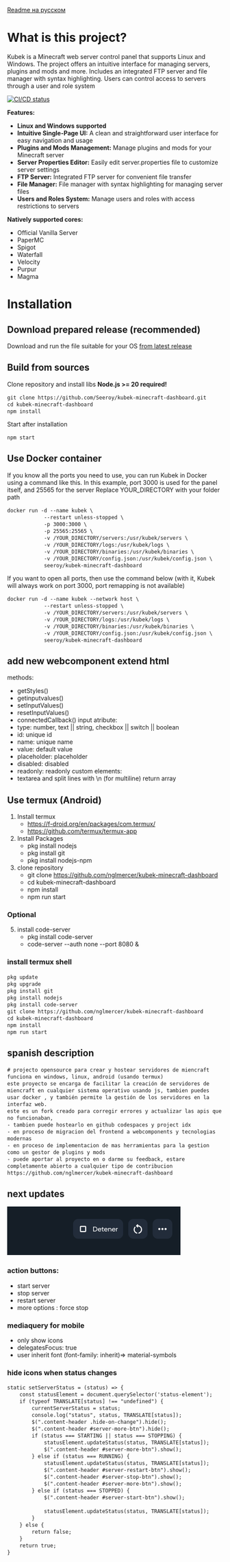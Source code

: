 [Readme на русском](README_RU.md)

# What is this project?
Kubek is a Minecraft web server control panel that supports Linux and Windows. The project offers an intuitive interface for managing servers, plugins and mods and more. Includes an integrated FTP server and file manager with syntax highlighting. Users can control access to servers through a user and role system

[![CI/CD status](https://github.com/Seeroy/kubek-minecraft-dashboard/actions/workflows/build.yml/badge.svg)](https://github.com/Seeroy/kubek-minecraft-dashboard/actions/workflows/build.yml)

**Features:**
- **Linux and Windows supported**
- **Intuitive Single-Page UI:** A clean and straightforward user interface for easy navigation and usage
- **Plugins and Mods Management:** Manage plugins and mods for your Minecraft server
- **Server Properties Editor:** Easily edit server.properties file to customize server settings
- **FTP Server:** Integrated FTP server for convenient file transfer
- **File Manager:** File manager with syntax highlighting for managing server files
- **Users and Roles System:** Manage users and roles with access restrictions to servers

**Natively supported cores:**
- Official Vanilla Server
- PaperMC
- Spigot
- Waterfall
- Velocity
- Purpur
- Magma

# Installation

## Download prepared release (recommended)

Download and run the file suitable for your OS [from latest release](https://github.com/Seeroy/kubek-minecraft-dashboard/releases/latest)

## Build from sources

Clone repository and install libs
**Node.js >= 20 required!**
```
git clone https://github.com/Seeroy/kubek-minecraft-dashboard.git
cd kubek-minecraft-dashboard
npm install
```

Start after installation
```
npm start
```

## Use Docker container

If you know all the ports you need to use, you can run Kubek in Docker using a command like this. In this example, port 3000 is used for the panel itself, and 25565 for the server
Replace YOUR_DIRECTORY with your folder path

```
docker run -d --name kubek \
            --restart unless-stopped \
			-p 3000:3000 \
			-p 25565:25565 \
			-v /YOUR_DIRECTORY/servers:/usr/kubek/servers \
			-v /YOUR_DIRECTORY/logs:/usr/kubek/logs \
			-v /YOUR_DIRECTORY/binaries:/usr/kubek/binaries \
			-v /YOUR_DIRECTORY/config.json:/usr/kubek/config.json \
			seeroy/kubek-minecraft-dashboard
```

If you want to open all ports, then use the command below (with it, Kubek will always work on port 3000, port remapping is not available)
```
docker run -d --name kubek --network host \
            --restart unless-stopped \
			-v /YOUR_DIRECTORY/servers:/usr/kubek/servers \
			-v /YOUR_DIRECTORY/logs:/usr/kubek/logs \
			-v /YOUR_DIRECTORY/binaries:/usr/kubek/binaries \
			-v /YOUR_DIRECTORY/config.json:/usr/kubek/config.json \
			seeroy/kubek-minecraft-dashboard
```

## add new webcomponent extend html

methods:
- getStyles()
- getinputvalues()
- setInputValues()
- resetInputValues()
- connectedCallback()
input atribute:
- type: number, text || string, checkbox || switch || boolean
- id: unique id
- name: unique name
- value: default value
- placeholder: placeholder
- disabled: disabled
- readonly: readonly
custom elements:
- textarea and split lines with \n (for multiline) return array


## Use termux (Android)

1. Install termux
	- https://f-droid.org/en/packages/com.termux/
	- https://github.com/termux/termux-app
2. Install Packages
	- pkg install nodejs
	- pkg install git
	- pkg install nodejs-npm
4. clone repository
	- git clone https://github.com/nglmercer/kubek-minecraft-dashboard
	- cd kubek-minecraft-dashboard
	- npm install
	- npm run start
### Optional
5. install code-server
	- pkg install code-server
	- code-server --auth none --port 8080 &

### install termux shell
```
pkg update
pkg upgrade
pkg install git
pkg install nodejs
pkg install code-server
git clone https://github.com/nglmercer/kubek-minecraft-dashboard
cd kubek-minecraft-dashboard
npm install
npm run start
```

## spanish description
	# projecto opensource para crear y hostear servidores de miencraft funciona en windows, linux, android (usando termux) 
	este proyecto se encarga de facilitar la creación de servidores de miencraft en cualquier sistema operativo usando js, tambien puedes usar docker , y también permite la gestión de los servidores en la interfaz web.
	este es un fork creado para corregir errores y actualizar las apis que no funcionaban, 
	- tambien puede hostearlo en github codespaces y project idx
	- en proceso de migracion del frontend a webcomponents y tecnologias modernas
	- en proceso de implementacion de mas herramientas para la gestion como un gestor de plugins y mods
	- puede aportar al proyecto en o darme su feedback, estare completamente abierto a cualquier tipo de contribucion
	https://github.com/nglmercer/kubek-minecraft-dashboard


## next updates
![temporalimage](image.png)
### action buttons:
- start server
- stop server
- restart server
- more options : force stop
### mediaquery for mobile
- only show icons
- delegatesFocus: true 
- user inherit font (font-family: inherit)=> material-symbols
### hide icons when status changes
    static setServerStatus = (status) => {
        const statusElement = document.querySelector('status-element');
        if (typeof TRANSLATE[status] !== "undefined") {
            currentServerStatus = status;
            console.log("status", status, TRANSLATE[status]);
            $(".content-header .hide-on-change").hide();
            $(".content-header #server-more-btn").hide();
            if (status === STARTING || status === STOPPING) {
                statusElement.updateStatus(status, TRANSLATE[status]);
                $(".content-header #server-more-btn").show();
            } else if (status === RUNNING) {
                statusElement.updateStatus(status, TRANSLATE[status]);
                $(".content-header #server-restart-btn").show();
                $(".content-header #server-stop-btn").show();
                $(".content-header #server-more-btn").show();
            } else if (status === STOPPED) {
                $(".content-header #server-start-btn").show();

                statusElement.updateStatus(status, TRANSLATE[status]);
            }
        } else {
            return false;
        }
        return true;
    }

